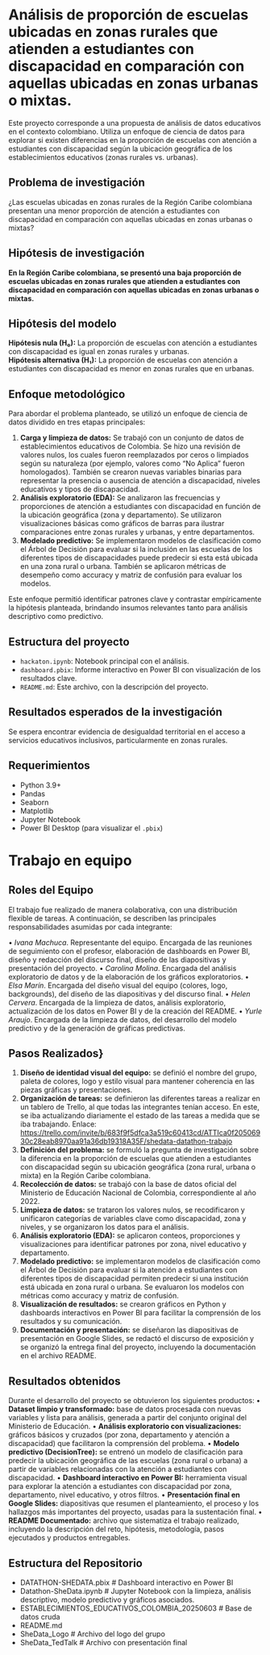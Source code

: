 # Análisis de proporción de escuelas ubicadas en zonas rurales que atienden a estudiantes con discapacidad en comparación con aquellas ubicadas en zonas urbanas o mixtas.

Este proyecto corresponde a una propuesta de análisis de datos educativos en el contexto colombiano. Utiliza un enfoque de ciencia de datos para explorar si existen diferencias en la proporción de escuelas con atención a estudiantes con discapacidad según la ubicación geográfica de los establecimientos educativos (zonas rurales vs. urbanas).

## Problema de investigación

¿Las escuelas ubicadas en zonas rurales de la Región Caribe colombiana presentan una menor proporción de atención a estudiantes con discapacidad en comparación con aquellas ubicadas en zonas urbanas o mixtas?

## Hipótesis de investigación
**En la Región Caribe colombiana, se presentó una baja proporción de escuelas ubicadas en zonas rurales que atienden a estudiantes con discapacidad en comparación con aquellas ubicadas en zonas urbanas o mixtas.**

## Hipótesis del modelo

**Hipótesis nula (H₀):** La proporción de escuelas con atención a estudiantes con discapacidad es igual en zonas rurales y urbanas.  
**Hipótesis alternativa (H₁):** La proporción de escuelas con atención a estudiantes con discapacidad es menor en zonas rurales que en urbanas.

## Enfoque metodológico
Para abordar el problema planteado, se utilizó un enfoque de ciencia de datos dividido en tres etapas principales:

1. **Carga y limpieza de datos:** Se trabajó con un conjunto de datos de establecimientos educativos de Colombia. Se hizo una revisión de valores nulos, los cuales fueron reemplazados por ceros o limpiados según su naturaleza (por ejemplo, valores como “No Aplica” fueron homologados). También se crearon nuevas variables binarias para representar la presencia o ausencia de atención a discapacidad, niveles educativos y tipos de discapacidad.
2. **Análisis exploratorio (EDA):** Se analizaron las frecuencias y proporciones de atención a estudiantes con discapacidad en función de la ubicación geográfica (zona y departamento). Se utilizaron visualizaciones básicas como gráficos de barras para ilustrar comparaciones entre zonas rurales y urbanas, y entre departamentos.
3. **Modelado predictivo:** Se implementaron modelos de clasificación como el Árbol de Decisión para evaluar si la inclusión en las escuelas de los diferentes tipos de discapacidades puede predecir si esta está ubicada en una zona rural o urbana. También se aplicaron métricas de desempeño como accuracy y matriz de confusión para evaluar los modelos.

Este enfoque permitió identificar patrones clave y contrastar empíricamente la hipótesis planteada, brindando insumos relevantes tanto para análisis descriptivo como predictivo.


## Estructura del proyecto

- `hackaton.ipynb`: Notebook principal con el análisis.
- `dashboard.pbix`: Informe interactivo en Power BI con visualización de los resultados clave.
- `README.md`: Este archivo, con la descripción del proyecto.

## Resultados esperados de la investigación

Se espera encontrar evidencia de desigualdad territorial en el acceso a servicios educativos inclusivos, particularmente en zonas rurales.

## Requerimientos

- Python 3.9+
- Pandas
- Seaborn
- Matplotlib
- Jupyter Notebook
- Power BI Desktop (para visualizar el `.pbix`)


# Trabajo en equipo

## Roles del Equipo
El trabajo fue realizado de manera colaborativa, con una distribución flexible de tareas. A continuación, se describen las principales responsabilidades asumidas por cada integrante:

•	*Ivana Machuca*. Representante del equipo. Encargada de las reuniones de seguimiento con el profesor, elaboración de dashboards en Power BI, diseño y redacción del discurso final, diseño de las diapositivas y presentación del proyecto.
•	*Carolina Molina*. Encargada del análisis exploratorio de datos y de la elaboración de los gráficos exploratorios.
•	*Elsa Marín*. Encargada del diseño visual del equipo (colores, logo, backgrounds), del diseño de las diapositivas y del discurso final.
•	*Helen Cervera*. Encargada de la limpieza de datos, análisis exploratorio, actualización de los datos en Power BI y de la creación del README.
•	*Yurle Araujo*. Encargada de la limpieza de datos, del desarrollo del modelo predictivo y de la generación de gráficas predictivas.

## Pasos Realizados}

1.	**Diseño de identidad visual del equipo:** se definió el nombre del grupo, paleta de colores, logo y estilo visual para mantener coherencia en las piezas gráficas y presentaciones.
2.	**Organización de tareas:** se definieron las diferentes tareas a realizar en un tablero de Trello, al que todas las integrantes tenían acceso. En este, se iba actualizando diariamente el estado de las tareas a medida que se iba trabajando. Enlace: https://trello.com/invite/b/683f9f5dfca3a519c60413cd/ATTIca0f20506930c28eab8970aa91a36db19318A35F/shedata-datathon-trabajo 
4.	**Definición del problema:** se formuló la pregunta de investigación sobre la diferencia en la proporción de escuelas que atienden a estudiantes con discapacidad según su ubicación geográfica (zona rural, urbana o mixta) en la Región Caribe colombiana.
5.	**Recolección de datos:** se trabajó con la base de datos oficial del Ministerio de Educación Nacional de Colombia, correspondiente al año 2022.
6.	**Limpieza de datos:** se trataron los valores nulos, se recodificaron y unificaron categorías de variables clave como discapacidad, zona y niveles, y se organizaron los datos para el análisis.
7.	**Análisis exploratorio (EDA):** se aplicaron conteos, proporciones y visualizaciones para identificar patrones por zona, nivel educativo y departamento.
8.	**Modelado predictivo:** se implementaron modelos de clasificación como el Árbol de Decisión para evaluar si la atención a estudiantes con diferentes tipos de discapacidad permiten predecir si una institución está ubicada en zona rural o urbana. Se evaluaron los modelos con métricas como accuracy y matriz de confusión.
9.	**Visualización de resultados:** se crearon gráficos en Python y dashboards interactivos en Power BI para facilitar la comprensión de los resultados y su comunicación.
10.	**Documentación y presentación:** se diseñaron las diapositivas de presentación en Google Slides, se redactó el discurso de exposición y se organizó la entrega final del proyecto, incluyendo la documentación en el archivo README.

## Resultados obtenidos

Durante el desarrollo del proyecto se obtuvieron los siguientes productos:
•	**Dataset limpio y transformado:** base de datos procesada con nuevas variables y lista para análisis, generada a partir del conjunto original del Ministerio de Educación.
•	**Análisis exploratorio con visualizaciones:** gráficos básicos y cruzados (por zona, departamento y atención a discapacidad) que facilitaron la comprensión del problema.
•	**Modelo predictivo (DecisionTree):** se entrenó un modelo de clasificación para predecir la ubicación geográfica de las escuelas (zona rural o urbana) a partir de variables relacionadas con la atención a estudiantes con discapacidad.
•	**Dashboard interactivo en Power BI:** herramienta visual para explorar la atención a estudiantes con discapacidad por zona, departamento, nivel educativo, y otros filtros.
•	**Presentación final en Google Slides:** diapositivas que resumen el planteamiento, el proceso y los hallazgos más importantes del proyecto, usadas para la sustentación final.
•	**README Documentado:** archivo que sistematiza el trabajo realizado, incluyendo la descripción del reto, hipótesis, metodología, pasos ejecutados y productos entregables.

## Estructura del Repositorio

-	DATATHON-SHEDATA.pbix          # Dashboard interactivo en Power BI
-	Datathon-SheData.ipynb             # Jupyter Notebook con la limpieza, análisis descriptivo,                                    modelo predictivo y gráficos asociados.
-	ESTABLECIMIENTOS_EDUCATIVOS_COLOMBIA_20250603 # Base de datos cruda
-	README.md                                         
-	SheData_Logo                             # Archivo del logo del grupo 
-	SheData_TedTalk            # Archivo con presentación final




